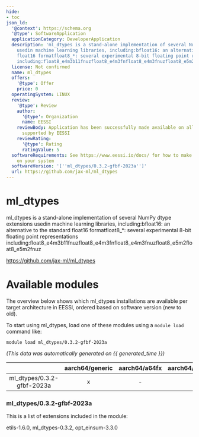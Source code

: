 ```yaml
---
hide:
- toc
json_ld:
  '@context': https://schema.org
  '@type': SoftwareApplication
  applicationCategory: DeveloperApplication
  description: 'ml_dtypes is a stand-alone implementation of several NumPy dtype extensions
    usedin machine learning libraries, including:bfloat16: an alternative to the standard
    float16 formatfloat8_*: several experimental 8-bit floating point representations
    including:float8_e4m3b11fnuzfloat8_e4m3fnfloat8_e4m3fnuzfloat8_e5m2float8_e5m2fnuz'
  license: Not confirmed
  name: ml_dtypes
  offers:
    '@type': Offer
    price: 0
  operatingSystem: LINUX
  review:
    '@type': Review
    author:
      '@type': Organization
      name: EESSI
    reviewBody: Application has been successfully made available on all architectures
      supported by EESSI
    reviewRating:
      '@type': Rating
      ratingValue: 5
  softwareRequirements: See https://www.eessi.io/docs/ for how to make EESSI available
    on your system
  softwareVersion: '[''ml_dtypes/0.3.2-gfbf-2023a'']'
  url: https://github.com/jax-ml/ml_dtypes
---
```


ml_dtypes
=========


ml_dtypes is a stand-alone implementation of several NumPy dtype extensions usedin machine learning libraries, including:bfloat16: an alternative to the standard float16 formatfloat8_*: several experimental 8-bit floating point representations including:float8_e4m3b11fnuzfloat8_e4m3fnfloat8_e4m3fnuzfloat8_e5m2float8_e5m2fnuz

https://github.com/jax-ml/ml_dtypes
# Available modules


The overview below shows which ml_dtypes installations are available per target architecture in EESSI, ordered based on software version (new to old).

To start using ml_dtypes, load one of these modules using a `module load` command like:

```shell
module load ml_dtypes/0.3.2-gfbf-2023a
```

*(This data was automatically generated on {{ generated_time }})*

| |aarch64/generic|aarch64/a64fx|aarch64/neoverse_n1|aarch64/neoverse_v1|aarch64/nvidia/grace|x86_64/generic|x86_64/amd/zen2|x86_64/amd/zen3|x86_64/amd/zen4|x86_64/intel/cascadelake|x86_64/intel/haswell|x86_64/intel/icelake|x86_64/intel/sapphirerapids|x86_64/intel/skylake_avx512|
| :---: | :---: | :---: | :---: | :---: | :---: | :---: | :---: | :---: | :---: | :---: | :---: | :---: | :---: | :---: |
|ml_dtypes/0.3.2-gfbf-2023a|x|-|x|x|x|x|x|x|x|x|x|x|x|x|


### ml_dtypes/0.3.2-gfbf-2023a

This is a list of extensions included in the module:

etils-1.6.0, ml_dtypes-0.3.2, opt_einsum-3.3.0